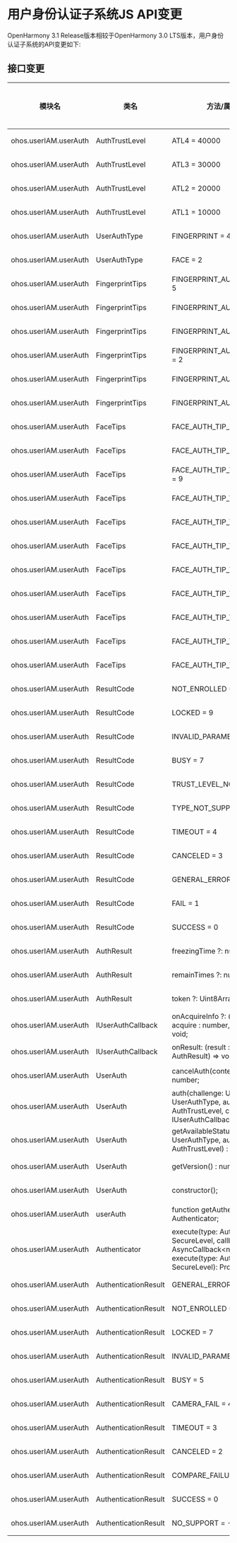 # 用户身份认证子系统JS API变更

OpenHarmony 3.1 Release版本相较于OpenHarmony 3.0 LTS版本，用户身份认证子系统的API变更如下:

## 接口变更

| 模块名 | 类名 | 方法/属性/枚举/常量 | 变更类型 |
|---|---|---|---|
| ohos.userIAM.userAuth | AuthTrustLevel | ATL4 = 40000 | 新增 |
| ohos.userIAM.userAuth | AuthTrustLevel | ATL3 = 30000 | 新增 |
| ohos.userIAM.userAuth | AuthTrustLevel | ATL2 = 20000 | 新增 |
| ohos.userIAM.userAuth | AuthTrustLevel | ATL1 = 10000 | 新增 |
| ohos.userIAM.userAuth | UserAuthType | FINGERPRINT = 4 | 新增 |
| ohos.userIAM.userAuth | UserAuthType | FACE = 2 | 新增 |
| ohos.userIAM.userAuth | FingerprintTips | FINGERPRINT_AUTH_TIP_TOO_SLOW = 5 | 新增 |
| ohos.userIAM.userAuth | FingerprintTips | FINGERPRINT_AUTH_TIP_TOO_FAST = 4 | 新增 |
| ohos.userIAM.userAuth | FingerprintTips | FINGERPRINT_AUTH_TIP_PARTIAL = 3 | 新增 |
| ohos.userIAM.userAuth | FingerprintTips | FINGERPRINT_AUTH_TIP_INSUFFICIENT = 2 | 新增 |
| ohos.userIAM.userAuth | FingerprintTips | FINGERPRINT_AUTH_TIP_DIRTY = 1 | 新增 |
| ohos.userIAM.userAuth | FingerprintTips | FINGERPRINT_AUTH_TIP_GOOD = 0 | 新增 |
| ohos.userIAM.userAuth | FaceTips | FACE_AUTH_TIP_NOT_DETECTED = 11 | 新增 |
| ohos.userIAM.userAuth | FaceTips | FACE_AUTH_TIP_POOR_GAZE = 10 | 新增 |
| ohos.userIAM.userAuth | FaceTips | FACE_AUTH_TIP_TOO_MUCH_MOTION = 9 | 新增 |
| ohos.userIAM.userAuth | FaceTips | FACE_AUTH_TIP_TOO_LEFT = 8 | 新增 |
| ohos.userIAM.userAuth | FaceTips | FACE_AUTH_TIP_TOO_RIGHT = 7 | 新增 |
| ohos.userIAM.userAuth | FaceTips | FACE_AUTH_TIP_TOO_LOW = 6 | 新增 |
| ohos.userIAM.userAuth | FaceTips | FACE_AUTH_TIP_TOO_HIGH = 5 | 新增 |
| ohos.userIAM.userAuth | FaceTips | FACE_AUTH_TIP_TOO_FAR = 4 | 新增 |
| ohos.userIAM.userAuth | FaceTips | FACE_AUTH_TIP_TOO_CLOSE = 3 | 新增 |
| ohos.userIAM.userAuth | FaceTips | FACE_AUTH_TIP_TOO_DARK = 2 | 新增 |
| ohos.userIAM.userAuth | FaceTips | FACE_AUTH_TIP_TOO_BRIGHT = 1 | 新增 |
| ohos.userIAM.userAuth | ResultCode | NOT_ENROLLED = 10 | 新增 |
| ohos.userIAM.userAuth | ResultCode | LOCKED = 9 | 新增 |
| ohos.userIAM.userAuth | ResultCode | INVALID_PARAMETERS = 8 | 新增 |
| ohos.userIAM.userAuth | ResultCode | BUSY = 7 | 新增 |
| ohos.userIAM.userAuth | ResultCode | TRUST_LEVEL_NOT_SUPPORT = 6 | 新增 |
| ohos.userIAM.userAuth | ResultCode | TYPE_NOT_SUPPORT = 5 | 新增 |
| ohos.userIAM.userAuth | ResultCode | TIMEOUT = 4 | 新增 |
| ohos.userIAM.userAuth | ResultCode | CANCELED = 3 | 新增 |
| ohos.userIAM.userAuth | ResultCode | GENERAL_ERROR = 2 | 新增 |
| ohos.userIAM.userAuth | ResultCode | FAIL = 1 | 新增 |
| ohos.userIAM.userAuth | ResultCode | SUCCESS = 0 | 新增 |
| ohos.userIAM.userAuth | AuthResult | freezingTime ?: number; | 新增 |
| ohos.userIAM.userAuth | AuthResult | remainTimes ?: number; | 新增 |
| ohos.userIAM.userAuth | AuthResult | token ?: Uint8Array; | 新增 |
| ohos.userIAM.userAuth | IUserAuthCallback | onAcquireInfo ?: (module : number, acquire : number, extraInfo : any) => void; | 新增 |
| ohos.userIAM.userAuth | IUserAuthCallback | onResult: (result : number, extraInfo : AuthResult) => void; | 新增 |
| ohos.userIAM.userAuth | UserAuth | cancelAuth(contextID : Uint8Array) : number; | 新增 |
| ohos.userIAM.userAuth | UserAuth | auth(challenge: Uint8Array, authType: UserAuthType, authTrustLevel: AuthTrustLevel, callback: IUserAuthCallback): Uint8Array; | 新增 |
| ohos.userIAM.userAuth | UserAuth | getAvailableStatus(authType : UserAuthType, authTrustLevel : AuthTrustLevel) : number; | 新增 |
| ohos.userIAM.userAuth | UserAuth | getVersion() : number; | 新增 |
| ohos.userIAM.userAuth | UserAuth | constructor(); | 新增 |
| ohos.userIAM.userAuth | userAuth | function getAuthenticator(): Authenticator; | 新增 |
| ohos.userIAM.userAuth | Authenticator | execute(type: AuthType, level: SecureLevel, callback: AsyncCallback\<number>): void;<br>execute(type: AuthType, level: SecureLevel): Promise\<number>; | 新增 |
| ohos.userIAM.userAuth | AuthenticationResult | GENERAL_ERROR = 100 | 新增 |
| ohos.userIAM.userAuth | AuthenticationResult | NOT_ENROLLED = 8 | 新增 |
| ohos.userIAM.userAuth | AuthenticationResult | LOCKED = 7 | 新增 |
| ohos.userIAM.userAuth | AuthenticationResult | INVALID_PARAMETERS = 6 | 新增 |
| ohos.userIAM.userAuth | AuthenticationResult | BUSY = 5 | 新增 |
| ohos.userIAM.userAuth | AuthenticationResult | CAMERA_FAIL = 4 | 新增 |
| ohos.userIAM.userAuth | AuthenticationResult | TIMEOUT = 3 | 新增 |
| ohos.userIAM.userAuth | AuthenticationResult | CANCELED = 2 | 新增 |
| ohos.userIAM.userAuth | AuthenticationResult | COMPARE_FAILURE = 1 | 新增 |
| ohos.userIAM.userAuth | AuthenticationResult | SUCCESS = 0 | 新增 |
| ohos.userIAM.userAuth | AuthenticationResult | NO_SUPPORT = -1 | 新增 |
